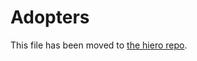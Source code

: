 # Adopters

This file has been moved to [the hiero repo](https://github.com/hiero-ledger/hiero/blob/main/ADOPTERS.md).
